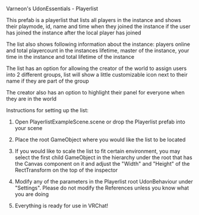 Varneon's UdonEssentials - Playerlist


This prefab is a playerlist that lists all players in the instance and shows their playmode, id, name and time when they joined the instance if the user has joined the instance after the local player has joined

The list also shows following information about the instance: players online and total playercount in the instances lifetime, master of the instance, your time in the instance and total lifetime of the instance

The list has an option for allowing the creator of the world to assign users into 2 different groups, list will show a little customizable icon next to their name if they are part of the group

The creator also has an option to highlight their panel for everyone when they are in the world


Instructions for setting up the list:

1) Open PlayerlistExampleScene.scene or drop the Playerlist prefab into your scene

2) Place the root GameObject where you would like the list to be located

3) If you would like to scale the list to fit certain environment, you may select the first child GameObject in the hierarchy under the root that has the Canvas component on it and adjust the "Width" and "Height" of the RectTransform on the top of the inspector

4) Modify any of the parameters in the Playerlist root UdonBehaviour under "Settings". Please do not modify the References unless you know what you are doing

5) Everything is ready for use in VRChat!